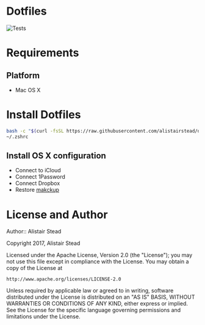 # Dotfiles

![Tests](https://github.com/alistairstead/dotfiles/workflows/Tests/badge.svg)

# Requirements

## Platform

- Mac OS X

# Install Dotfiles

```bash
bash -c "$(curl -fsSL https://raw.githubusercontent.com/alistairstead/dotfiles/master/install.sh)" && source
~/.zshrc
```

## Install OS X configuration

- Connect to iCloud
- Connect 1Password
- Connect Dropbox
- Restore [makckup](https://github.com/lra/mackup)

# License and Author

Author:: Alistair Stead

Copyright 2017, Alistair Stead

Licensed under the Apache License, Version 2.0 (the "License");
you may not use this file except in compliance with the License.
You may obtain a copy of the License at

    http://www.apache.org/licenses/LICENSE-2.0

Unless required by applicable law or agreed to in writing, software
distributed under the License is distributed on an "AS IS" BASIS,
WITHOUT WARRANTIES OR CONDITIONS OF ANY KIND, either express or implied.
See the License for the specific language governing permissions and
limitations under the License.
